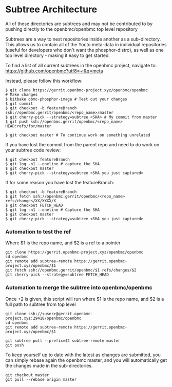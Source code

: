 # Subtree Architecture

All of these directories are subtrees and may not be contributed to by pushing
directly to the openbmc/openbmc top level repository

Subtrees are a way to nest repositories inside another as a sub-directory. This
allows us to contain all of the Yocto meta-data in individual repositories
(useful for developers who don't want the phosphor-distro), as well as one top
level directory - making it easy to get started.

To find a list of all current subtrees in the openbmc project, navigate to:
https://github.com/openbmc?utf8=✓&q=meta

Instead, please follow this workflow:
```
$ git clone https://gerrit.openbmc-project.xyz/openbmc/openbmc
# Make changes
$ bitbake obmc-phosphor-image # Test out your changes
$ git commit
$ git checkout -b featureBranch ssh://openbmc.gerrit/openbmc/<repo_name>/master
$ git cherry-pick --strategy=subtree <SHA> # My commit from master
$ git push ssh://openbmc.gerrit/openbmc/<repo_name> HEAD:refs/for/master

$ git checkout master # To continue work on something unrelated
```

If you have lost the commit from the parent repo and need to do work on your
subtree code review:
```
$ git checkout featureBranch
$ git log -n1 --oneline # capture the SHA
$ git checkout master
$ git cherry-pick --strategy=subtree <SHA you just captured>
```

If for some reason you have lost the featureBranch:
```
$ git checkout -b featureBranch
$ git fetch ssh://openbmc.gerrit/openbmc/<repo_name> refs/changes/XX/XXXX/X
$ git checkout FETCH_HEAD
$ git log -n1 --oneline # Capture the SHA
$ git checkout master
$ git cherry-pick --strategy=subtree <SHA you just captured>
```

### Automation to test the ref
Where $1 is the repo name, and $2 is a ref to a pointer
```
git clone https://gerrit.openbmc-project.xyz/openbmc/openbmc
cd openbmc
git remote add subtree-remote https://gerrit.openbmc-project.xyz/openbmc/$1
git fetch ssh://openbmc.gerrit/openbmc/$1 refs/changes/$2
git cherry-pick --strategy=subtree FETCH_HEAD
```

### Automation to merge the subtree into openbmc/openbmc
Once +2 is given, this script will run where $1 is the repo name, and $2 is a
full path to subtree from top level
```
git clone ssh://<user>@gerrit.openbmc-project.xyz:29418/openbmc/openbmc
cd openbmc
git remote add subtree-remote https://gerrit.openbmc-project.xyz/openbmc/$1

git subtree pull --prefix=$2 subtree-remote master
git push
```

To keep yourself up to date with the latest as changes are submitted, you can
simply rebase again the openbmc master, and you will automatically get the
changes made in the sub-directories.
```
git checkout master
git pull --rebase origin master
```
